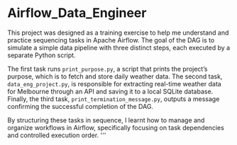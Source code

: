 # Airflow_Data_Engineer


This project was designed as a training exercise to help me understand and practice sequencing tasks in Apache Airflow. 
The goal of the DAG is to simulate a simple data pipeline with three distinct steps, each executed by a separate Python script. 

The first task runs `print_purpose.py`, a script that prints the project’s purpose, which is to fetch and store daily weather data. 
The second task, `data_eng_project.py`, is responsible for extracting real-time weather data for Melbourne through an API and saving it to a local SQLite database. 
Finally, the third task, `print_termination_message.py`, outputs a message confirming the successful completion of the DAG. 

By structuring these tasks in sequence, I learnt how to manage and organize workflows in Airflow, 
specifically focusing on task dependencies and controlled execution order.
'''
